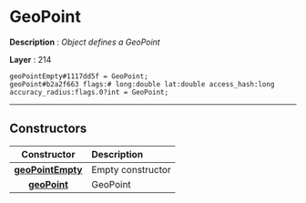 # GeoPoint

**Description** : *Object defines a GeoPoint*

**Layer** : 214

```tl
geoPointEmpty#1117dd5f = GeoPoint;
geoPoint#b2a2f663 flags:# long:double lat:double access_hash:long accuracy_radius:flags.0?int = GeoPoint;
```

---

## Constructors

| Constructor | Description |
| :---: | :--- |
| [**geoPointEmpty**](constructor/geoPointEmpty) | Empty constructor |
| [**geoPoint**](constructor/geoPoint) | GeoPoint |